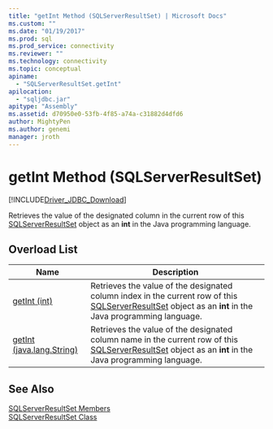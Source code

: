```yaml
---
title: "getInt Method (SQLServerResultSet) | Microsoft Docs"
ms.custom: ""
ms.date: "01/19/2017"
ms.prod: sql
ms.prod_service: connectivity
ms.reviewer: ""
ms.technology: connectivity
ms.topic: conceptual
apiname: 
  - "SQLServerResultSet.getInt"
apilocation: 
  - "sqljdbc.jar"
apitype: "Assembly"
ms.assetid: d70950e0-53fb-4f85-a74a-c31882d4dfd6
author: MightyPen
ms.author: genemi
manager: jroth
---
```

# getInt Method (SQLServerResultSet)
[!INCLUDE[Driver_JDBC_Download](../../../includes/driver_jdbc_download.md)]

  Retrieves the value of the designated column in the current row of this [SQLServerResultSet](../../../connect/jdbc/reference/sqlserverresultset-class.md) object as an **int** in the Java programming language.  
  
## Overload List  
  
|Name|Description|  
|----------|-----------------|  
|[getInt (int)](../../../connect/jdbc/reference/getint-method-int-sqlserverresultset.md)|Retrieves the value of the designated column index in the current row of this [SQLServerResultSet](../../../connect/jdbc/reference/sqlserverresultset-class.md) object as an **int** in the Java programming language.|  
|[getInt (java.lang.String)](../../../connect/jdbc/reference/getint-method-java-lang-string-sqlserverresultset.md)|Retrieves the value of the designated column name in the current row of this [SQLServerResultSet](../../../connect/jdbc/reference/sqlserverresultset-class.md) object as an **int** in the Java programming language.|  
  
## See Also  
 [SQLServerResultSet Members](../../../connect/jdbc/reference/sqlserverresultset-members.md)   
 [SQLServerResultSet Class](../../../connect/jdbc/reference/sqlserverresultset-class.md)  
  
  
